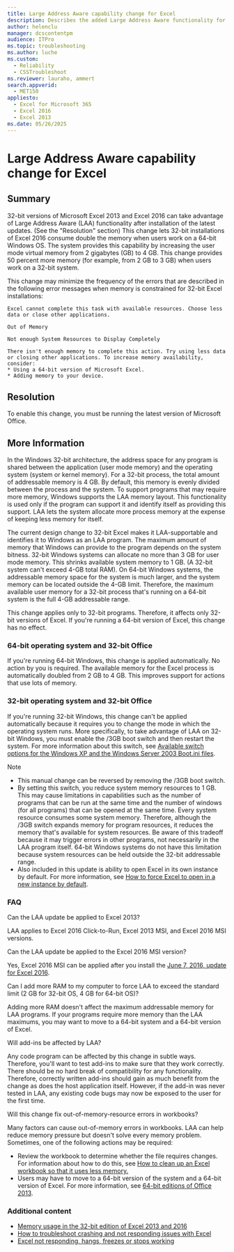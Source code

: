 ```yaml
---
title: Large Address Aware capability change for Excel
description: Describes the added Large Address Aware functionality for Excel 2013, which lets Windows allocate increased RAM to the Excel. This capability was added by the May and June updates in 2016.
author: helenclu
manager: dcscontentpm
audience: ITPro
ms.topic: troubleshooting
ms.author: luche
ms.custom: 
  - Reliability
  - CSSTroubleshoot
ms.reviewer: lauraho, ammert
search.appverid: 
  - MET150
appliesto: 
  - Excel for Microsoft 365
  - Excel 2016
  - Excel 2013
ms.date: 05/26/2025
---
```


# Large Address Aware capability change for Excel

## Summary

32-bit versions of Microsoft Excel 2013 and Excel 2016 can take advantage of Large Address Aware (LAA) functionality after installation of the latest updates. (See the "Resolution" section) This change lets 32-bit installations of Excel 2016 consume double the memory when users work on a 64-bit Windows OS. The system provides this capability by increasing the user mode virtual memory from 2 gigabytes (GB) to 4 GB. This change provides 50 percent more memory (for example, from 2 GB to 3 GB) when users work on a 32-bit system. 

This change may minimize the frequency of the errors that are described in the following error messages when memory is constrained for 32-bit Excel installations:

```output
Excel cannot complete this task with available resources. Choose less data or close other applications.

Out of Memory

Not enough System Resources to Display Completely 

There isn't enough memory to complete this action. Try using less data or closing other applications. To increase memory availability, consider: 
* Using a 64-bit version of Microsoft Excel.
* Adding memory to your device.
```

## Resolution

To enable this change, you must be running the latest version of Microsoft Office.

## More Information

In the Windows 32-bit architecture, the address space for any program is shared between the application (user mode memory) and the operating system (system or kernel memory). For a 32-bit process, the total amount of addressable memory is 4 GB. By default, this memory is evenly divided between the process and the system. To support programs that may require more memory, Windows supports the LAA memory layout. This functionality is used only if the program can support it and identify itself as providing this support. LAA lets the system allocate more process memory at the expense of keeping less memory for itself. 

The current design change to 32-bit Excel makes it LAA-supportable and identifies it to Windows as an LAA program. The maximum amount of memory that Windows can provide to the program depends on the system bitness. 32-bit Windows systems can allocate no more than 3 GB for user mode memory. This shrinks available system memory to 1 GB. (A 32-bit system can't exceed 4-GB total RAM). On 64-bit Windows systems, the addressable memory space for the system is much larger, and the system memory can be located outside the 4-GB limit. Therefore, the maximum available user memory for a 32-bit process that's running on a 64-bit system is the full 4-GB addressable range. 

This change applies only to 32-bit programs. Therefore, it affects only 32-bit versions of Excel. If you're running a 64-bit version of Excel, this change has no effect.

### 64-bit operating system and 32-bit Office

If you're running 64-bit Windows, this change is applied automatically. No action by you is required. The available memory for the Excel process is automatically doubled from 2 GB to 4 GB. This improves support for actions that use lots of memory. 

### 32-bit operating system and 32-bit Office

If you're running 32-bit Windows, this change can't be applied automatically because it requires you to change the mode in which the operating system runs. More specifically, to take advantage of LAA on 32-bit Windows, you must enable the /3GB boot switch and then restart the system. For more information about this switch, see [Available switch options for the Windows XP and the Windows Server 2003 Boot.ini files](https://msdn.microsoft.com/library/windows/hardware/ff556232%28v=vs.85%29.aspx).

> [!NOTE]
> - This manual change can be reversed by removing the /3GB boot switch.   
> - By setting this switch, you reduce system memory resources to 1 GB. This may cause limitations in capabilities such as the number of programs that can be run at the same time and the number of windows (for all programs) that can be opened at the same time. Every system resource consumes some system memory. Therefore, although the /3GB switch expands memory for program resources, it reduces the memory that's available for system resources. Be aware of this tradeoff because it may trigger errors in other programs, not necessarily in the LAA program itself. 64-bit Windows systems do not have this limitation because system resources can be held outside the 32-bit addressable range.    
> - Also included in this update is ability to open Excel in its own instance by default. For more information, see [How to force Excel to open in a new instance by default](https://support.microsoft.com/help/3165211).   

### FAQ

Can the LAA update be applied to Excel 2013?

LAA applies to Excel 2016 Click-to-Run, Excel 2013 MSI, and Excel 2016 MSI versions. 

Can the LAA update be applied to the Excel 2016 MSI version?

Yes, Excel 2016 MSI can be applied after you install the [June 7, 2016, update for Excel 2016](https://support.microsoft.com/help/3115139).

Can I add more RAM to my computer to force LAA to exceed the standard limit (2 GB for 32-bit OS, 4 GB for 64-bit OS)?

Adding more RAM doesn't affect the maximum addressable memory for LAA programs. If your programs require more memory than the LAA maximums, you may want to move to a 64-bit system and a 64-bit version of Excel.

Will add-ins be affected by LAA?

Any code program can be affected by this change in subtle ways. Therefore, you'll want to test add-ins to make sure that they work correctly. There should be no hard break of compatibility for any functionality. Therefore, correctly written add-ins should gain as much benefit from the change as does the host application itself. However, if the add-in was never tested in LAA, any existing code bugs may now be exposed to the user for the first time.

Will this change fix out-of-memory-resource errors in workbooks?

Many factors can cause out-of-memory errors in workbooks. LAA can help reduce memory pressure but doesn't solve every memory problem. Sometimes, one of the following actions may be required:

- Review the workbook to determine whether the file requires changes. For information about how to do this, see [How to clean up an Excel workbook so that it uses less memory.](https://support.microsoft.com/help/3070372)   
- Users may have to move to a 64-bit version of the system and a 64-bit version of Excel. For more information, see [64-bit editions of Office 2013](https://technet.microsoft.com/library/ee681792.aspx).   

### Additional content

- [Memory usage in the 32-bit edition of Excel 2013 and 2016](https://support.microsoft.com/help/3066990)
- [How to troubleshoot crashing and not responding issues with Excel](https://support.microsoft.com/help/2758592)
- [Excel not responding, hangs, freezes or stops working](https://support.microsoft.com/help/2735548)
